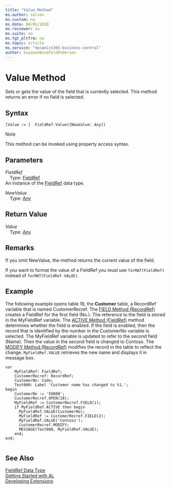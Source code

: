 ```yaml
---
title: "Value Method"
ms.author: solsen
ms.custom: na
ms.date: 04/01/2020
ms.reviewer: na
ms.suite: na
ms.tgt_pltfrm: na
ms.topic: article
ms.service: "dynamics365-business-central"
author: SusanneWindfeldPedersen
---
```

[//]: # (START>DO_NOT_EDIT)
[//]: # (IMPORTANT:Do not edit any of the content between here and the END>DO_NOT_EDIT.)
[//]: # (Any modifications should be made in the .xml files in the ModernDev repo.)
# Value Method
Sets or gets the value of the field that is currently selected. This method returns an error if no field is selected.


## Syntax
```
[Value := ]  FieldRef.Value([NewValue: Any])
```
> [!NOTE]  
> This method can be invoked using property access syntax.  
## Parameters
*FieldRef*  
&emsp;Type: [FieldRef](fieldref-data-type.md)  
An instance of the [FieldRef](fieldref-data-type.md) data type.  

*NewValue*  
&emsp;Type: [Any](../any/any-data-type.md)  
  


## Return Value
*Value*  
&emsp;Type: [Any](../any/any-data-type.md)  
  


[//]: # (IMPORTANT: END>DO_NOT_EDIT)

## Remarks  
 If you omit NewValue, the method returns the current value of the field.  
  
 If you want to format the value of a FieldRef you must use `forMAT(FieldRef)` instead of `forMAT(FieldRef.VALUE)`.  
  
## Example  
 The following example opens table 18, the **Customer** table, a RecordRef variable that is named CustomerRecref. The [FIELD Method \(RecordRef\)](../recordref/recordref-field-method.md) creates a FieldRef for the first field \(No.\). The reference to the field is stored in the MyFieldRef variable. The [ACTIVE Method \(FieldRef\)](../fieldref/fieldref-active-method.md) method determines whether the field is enabled. If the field is enabled, then the record that is identified by the number in the CustomerNo variable is selected. The MyFieldRef variable is updated to refer to the second field \(Name\). Then the value in the second field is changed to Contoso. The [MODIFY Method \(RecordRef\)](../recordref/recordref-modify-method.md) modifies the record in the table to reflect the change. `MyFieldRef.VALUE` retrieves the new name and displays it in message box. 

```
var
    MyFieldRef: FieldRef;
    CustomerRecref: RecordRef;
    CustomerNo: Code;
    Text000: Label 'Customer name has changed to %1.';
begin  
    CustomerNo := '50000';  
    CustomerRecref.OPEN(18);  
    MyFieldRef := CustomerRecref.FIELD(1);  
    if MyFieldRef.ACTIVE then begin  
      MyFieldRef.VALUE(CustomerNo);  
      MyFieldRef := CustomerRecref.FIELD(2);  
      MyFieldRef.VALUE('Contoso');  
      CustomerRecref.MODIFY;  
      MESSAGE(Text000, MyFieldRef.VALUE);  
    end;  
end;
  
```  
  

## See Also
[FieldRef Data Type](fieldref-data-type.md)  
[Getting Started with AL](../../devenv-get-started.md)  
[Developing Extensions](../../devenv-dev-overview.md)